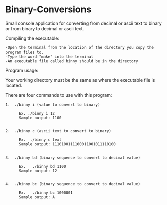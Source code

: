 # Binary-Conversions

Small console application for converting from decimal or ascii text to binary or from binary to decimal or ascii text.

Compiling the executable:

    -Open the terminal from the location of the directory you copy the program files to.
    -Type the word "make" into the terminal
    -An executable file called binny should be in the directory

Program usage:

Your working directory must be the same as where the executable file is located.

There are four commands to use with this program:
    
    1.  ./binny i (value to convert to binary) 
      
          Ex. ./binny i 12
          Sample output: 1100

          
    2.  ./binny c (ascii text to convert to binary)
    
          Ex.  ./binny c text
          Sample output: 1110100111100011001011110100
          
          
    3.  ./binny bd (binary sequence to convert to decimal value)
    
          Ex.   ./binny bd 1100
          Sample output: 12
          
          
    4.  ./binny bc (binary sequence to convert to decimal value)
    
          Ex.   ./binny bc 1000001
          Sample output: A
          
          
   
